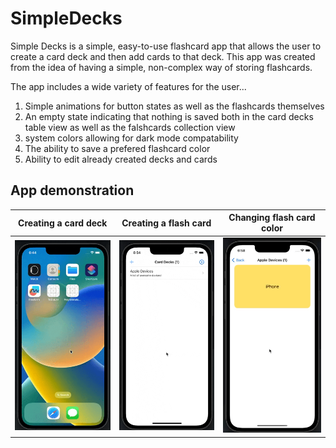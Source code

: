 # SimpleDecks
Simple Decks is a simple, easy-to-use flashcard app that allows the user to create a card deck and then add cards to that deck.
This app was created from the idea of having a simple, non-complex way of storing flashcards.

The app includes a wide variety of features for the user...
1. Simple animations for button states as well as the flashcards themselves 
2. An empty state indicating that nothing is saved both in the card decks table view as well as the falshcards collection view 
3. system colors allowing for dark mode compatability 
4. The ability to save a prefered flashcard color
5. Ability to edit already created decks and cards

## App demonstration 


Creating a card deck |  Creating a flash card | Changing flash card color
  ---|---|---
![CreatingCardDeck](Assets/CreatingCardDeck.gif) | ![CreatingFlashCard](Assets/CreatingFlashCard.gif) | ![ChangingCardColor](Assets/ChangeColor.gif)



